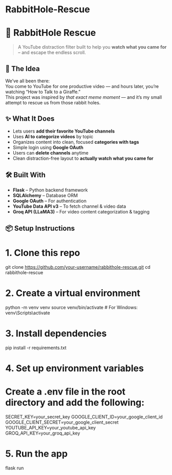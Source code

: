 # RabbitHole-Rescue

# 🐇 RabbitHole Rescue

> A YouTube distraction filter built to help you **watch what you came for** – and escape the endless scroll.

## 🎯 The Idea

We’ve all been there:  
You come to YouTube for one productive video — and hours later, you’re watching “How to Talk to a Giraffe.”  
This project was inspired by *that exact meme moment* — and it’s my small attempt to rescue us from those rabbit holes.

## ✨ What It Does

- Lets users **add their favorite YouTube channels**
- Uses **AI to categorize videos** by topic
- Organizes content into clean, focused **categories with tags**
- Simple login using **Google OAuth**
- Users can **delete channels** anytime
- Clean distraction-free layout to **actually watch what you came for**

## 🛠️ Built With

- **Flask** – Python backend framework
- **SQLAlchemy** – Database ORM
- **Google OAuth** – For authentication
- **YouTube Data API v3** – To fetch channel & video data
- **Groq API (LLaMA3)** – For video content categorization & tagging

## 📦 Setup Instructions

# 1. Clone this repo
git clone https://github.com/your-username/rabbithole-rescue.git
cd rabbithole-rescue
# 2. Create a virtual environment
python -m venv venv
source venv/bin/activate  # For Windows: venv\Scripts\activate
# 3. Install dependencies
pip install -r requirements.txt
# 4. Set up environment variables
# Create a .env file in the root directory and add the following:
SECRET_KEY=your_secret_key
GOOGLE_CLIENT_ID=your_google_client_id
GOOGLE_CLIENT_SECRET=your_google_client_secret
YOUTUBE_API_KEY=your_youtube_api_key
GROQ_API_KEY=your_groq_api_key
# 5. Run the app
flask run


